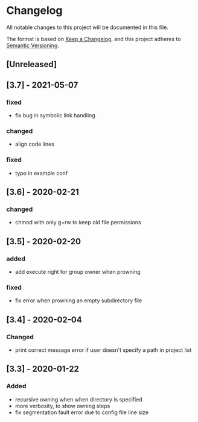 # Changelog

All notable changes to this project will be documented in this file.

The format is based on [Keep a Changelog](https://keepachangelog.com/en/1.0.0/),
and this project adheres to [Semantic Versioning](https://semver.org/spec/v2.0.0.html).

## [Unreleased]

## [3.7] - 2021-05-07

### fixed

- fix bug in symbolic link handling

### changed

- align code lines

### fixed

- typo in example conf

## [3.6] - 2020-02-21

### changed

- chmod with only g+rw to keep old file permissions

## [3.5] - 2020-02-20

### added

- add execute right for group owner when prowning

### fixed

- fix error when prowning an empty subdirectory file

## [3.4] - 2020-02-04

### Changed

- print correct message error if user doesn't specify a path in project list 

## [3.3] - 2020-01-22

### Added

- recursive owning when when directory is specified
- more verbosity, to show owning steps
- fix segmentation fault error due to config file line size 
